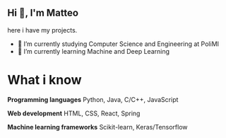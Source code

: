 ## Hi 👋, I'm Matteo

here i have my projects.

- 🔭 I’m currently studying Computer Science and Engineering at PoliMI
- 🌱 I’m currently learning Machine and Deep Learning

# What i know

**Programming languages** Python, Java, C/C++, JavaScript

**Web development** HTML, CSS, React, Spring

**Machine learning frameworks** Scikit-learn, Keras/Tensorflow
